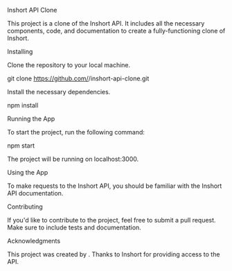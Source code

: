 Inshort API Clone

This project is a clone of the Inshort API. It includes all the necessary components, code, and documentation to create a fully-functioning clone of Inshort.


Installing

Clone the repository to your local machine.


git clone https://github.com/<username>/inshort-api-clone.git

Install the necessary dependencies.


npm install

Running the App

To start the project, run the following command:


npm start

The project will be running on localhost:3000.


Using the App

To make requests to the Inshort API, you should be familiar with the Inshort API documentation.


Contributing

If you'd like to contribute to the project, feel free to submit a pull request. Make sure to include tests and documentation.


Acknowledgments

This project was created by . Thanks to Inshort for providing access to the API.